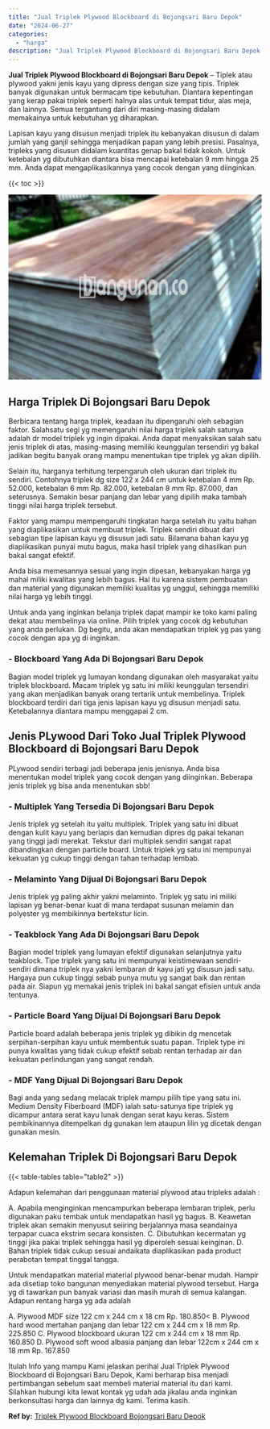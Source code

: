 ```yaml
---
title: "Jual Triplek Plywood Blockboard di Bojongsari Baru Depok"
date: "2024-06-27"
categories: 
  - "harga"
description: "Jual Triplek Plywood Blockboard di Bojongsari Baru Depok. Itulah Info yang mampu Kami jelaskan perihal Jual Triplek Plywood Blockboard di Bojongsari Baru Dep..."
---
```


**Jual Triplek Plywood Blockboard di Bojongsari Baru Depok** – Tiplek atau plywood yakni jenis kayu yang dipress dengan size yang tipis. Triplek banyak digunakan untuk bermacam tipe kebutuhan. Diantara kepentingan yang kerap pakai triplek seperti halnya alas untuk tempat tidur, alas meja, dan lainnya. Semua tergantung dari diri masing-masing didalam memakainya untuk kebutuhan yg diharapkan.

Lapisan kayu yang disusun menjadi triplek itu kebanyakan disusun di dalam jumlah yang ganjil sehingga menjadikan papan yang lebih presisi. Pasalnya, tripleks yang disusun didalam kuantitas genap bakal tidak kokoh. Untuk ketebalan yg dibutuhkan diantara bisa mencapai ketebalan 9 mm hingga 25 mm. Anda dapat mengaplikasikannya yang cocok dengan yang diinginkan.

{{< toc >}}

![Jual Triplek Plywood Blockboard di Bojongsari Baru Depok](/images/jual-triplek-murah-09.png)

## Harga Triplek Di Bojongsari Baru Depok

Berbicara tentang harga triplek, keadaan itu dipengaruhi oleh sebagian faktor. Salahsatu segi yg memengaruhi nilai harga triplek salah satunya adalah dr model triplek yg ingin dipakai. Anda dapat menyaksikan salah satu jenis triplek di atas, masing-masing memiliki keunggulan tersendiri yg bakal jadikan begitu banyak orang mampu menentukan tipe triplek yg akan dipilih.

Selain itu, harganya terhitung terpengaruh oleh ukuran dari triplek itu sendiri. Contohnya triplek dg size 122 x 244 cm untuk ketebalan 4 mm Rp. 52.000, ketebalan 6 mm Rp. 82.000, ketebalan 8 mm Rp. 87.000, dan seterusnya. Semakin besar panjang dan lebar yang dipilih maka tambah tinggi nilai harga triplek tersebut.

Faktor yang mampu mempengaruhi tingkatan harga setelah itu yaitu bahan yang diaplikasikan untuk membuat triplek. Triplek sendiri dibuat dari sebagian tipe lapisan kayu yg disusun jadi satu. Bilamana bahan kayu yg diaplikasikan punyai mutu bagus, maka hasil triplek yang dihasilkan pun bakal sangat efektif.

Anda bisa memesannya sesuai yang ingin dipesan, kebanyakan harga yg mahal miliki kwalitas yang lebih bagus. Hal itu karena sistem pembuatan dan material yang digunakan memiliki kualitas yg unggul, sehingga memiliki nilai harga yg lebih tinggi.

Untuk anda yang inginkan belanja triplek dapat mampir ke toko kami paling dekat atau membelinya via online. Pilih triplek yang cocok dg kebutuhan yang anda perlukan. Dg begitu, anda akan mendapatkan triplek yg pas yang cocok dengan apa yg di inginkan.

### \- Blockboard Yang Ada Di Bojongsari Baru Depok

Bagian model triplek yg lumayan kondang digunakan oleh masyarakat yaitu triplek blockboard. Macam triplek yg satu ini miliki keunggulan tersendiri yang akan menjadikan banyak orang tertarik untuk membelinya. Triplek blockboard terdiri dari tiga jenis lapisan kayu yg disusun menjadi satu. Ketebalannya diantara mampu menggapai 2 cm.

## Jenis PLywood Dari Toko Jual Triplek Plywood Blockboard di Bojongsari Baru Depok

PLywood sendiri terbagi jadi beberapa jenis jenisnya. Anda bisa menentukan model triplek yang cocok dengan yang diinginkan. Beberapa jenis triplek yg bisa anda menentukan sbb!

### \- Multiplek Yang Tersedia Di Bojongsari Baru Depok

Jenis triplek yg setelah itu yaitu multiplek. Triplek yang satu ini dibuat dengan kulit kayu yang berlapis dan kemudian dipres dg pakai tekanan yang tinggi jadi merekat. Tekstur dari multiplek sendiri sangat rapat dibandingkan dengan particle board. Untuk triplek yg satu ini mempunyai kekuatan yg cukup tinggi dengan tahan terhadap lembab.

### \- Melaminto Yang Dijual Di Bojongsari Baru Depok

Jenis triplek yg paling akhir yakni melaminto. Triplek yg satu ini miliki lapisan yg benar-benar kuat di mana terdapat susunan melamin dan polyester yg membikinnya bertekstur licin.

### \- Teakblock Yang Ada Di Bojongsari Baru Depok

Bagian model triplek yang lumayan efektif digunakan selanjutnya yaitu teakblock. Tipe triplek yang satu ini mempunyai keistimewaan sendiri-sendiri dimana triplek nya yakni lembaran dr kayu jati yg disusun jadi satu. Hargaya pun cukup tinggi sebab punya mutu yg sangat baik dan rentan pada air. Siapun yg memakai jenis triplek ini bakal sangat efisien untuk anda tentunya.

### \- Particle Board Yang Dijual Di Bojongsari Baru Depok

Particle board adalah beberapa jenis triplek yg dibikin dg mencetak serpihan-serpihan kayu untuk membentuk suatu papan. Triplek type ini punya kwalitas yang tidak cukup efektif sebab rentan terhadap air dan kekuatan perlindungan yang sangat rendah.

### \- MDF Yang Dijual Di Bojongsari Baru Depok

Bagi anda yang sedang melacak triplek mampu pilih tipe yang satu ini. Medium Density Fiberboard (MDF) ialah satu-satunya tipe triplek yg dicampur antara serat kayu lunak dengan serat kayu keras. Sistem pembikinannya ditempelkan dg gunakan lem ataupun lilin yg dicetak dengan gunakan mesin.

## Kelemahan Triplek Di Bojongsari Baru Depok

{{< table-tables table="table2" >}}

Adapun kelemahan dari penggunaan material plywood atau tripleks adalah :

A. Apabila menginginkan mencampurkan beberapa lembaran triplek, perlu digunakan paku tembak untuk mendapatkan hasil yg bagus. B. Keawetan triplek akan semakin menyusut seiiring berjalannya masa seandainya terpapar cuaca ekstrim secara konsisten. C. Dibutuhkan kecermatan yg tinggi jika pakai triplek sehingga hasil yg diperoleh sesuai keinginan. D. Bahan triplek tidak cukup sesuai andaikata diaplikasikan pada product perabotan tempat tinggal tangga.

Untuk mendapatkan material material plywood benar-benar mudah. Hampir ada disetiap toko bangunan menyediakan material plywood tersebut. Harga yg di tawarkan pun banyak variasi dan masih murah di semua kalangan. Adapun rentang harga yg ada adalah

A. Plywood MDF size 122 cm x 244 cm x 18 cm Rp. 180.850< B. Plywood hard wood mertahan panjang dan lebar 122 cm x 244 cm x 18 mm Rp. 225.850 C. Plywood blockboard ukuran 122 cm x 244 cm x 18 mm Rp. 160.850 D. Plywood soft wood albasia panjang dan lebar 122cm x 244 cm x 18 mm Rp. 167.850

Itulah Info yang mampu Kami jelaskan perihal Jual Triplek Plywood Blockboard di Bojongsari Baru Depok, Kami berharap bisa menjadi pertimbangan sebelum saat membeli material material itu dari kami. Silahkan hubungi kita lewat kontak yg udah ada jikalau anda inginkan berkonsultasi harga dan lainnya dg kami. Terima kasih.

**Ref by:** [Triplek Plywood Blockboard Bojongsari Baru Depok](https://id.wikipedia.org/wiki/Triplek)
